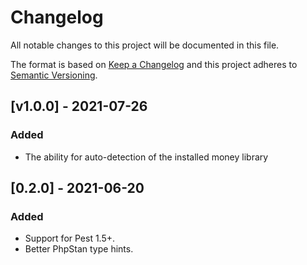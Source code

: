 # Changelog
All notable changes to this project will be documented in this file.

The format is based on [Keep a Changelog](http://keepachangelog.com/)
and this project adheres to [Semantic Versioning](http://semver.org/).

## [v1.0.0] - 2021-07-26
### Added
- The ability for auto-detection of the installed money library

## [0.2.0] - 2021-06-20
### Added
- Support for Pest 1.5+.
- Better PhpStan type hints.


